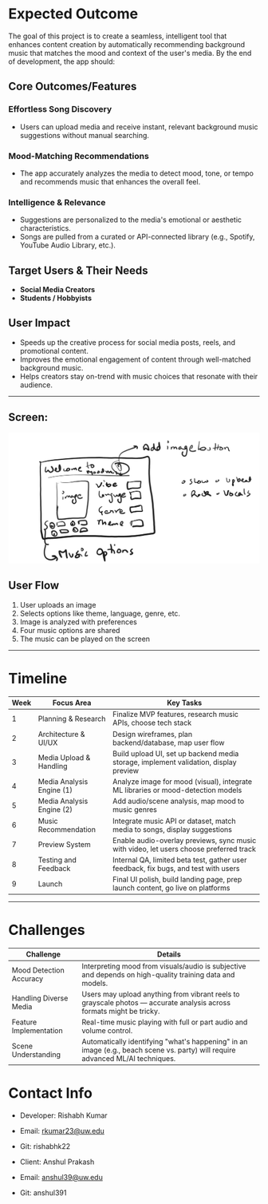 # Expected Outcome

The goal of this project is to create a seamless, intelligent tool that enhances content creation by automatically recommending background music that matches the mood and context of the user's media. By the end of development, the app should:

## Core Outcomes/Features

### Effortless Song Discovery
- Users can upload media and receive instant, relevant background music suggestions without manual searching.

### Mood-Matching Recommendations
- The app accurately analyzes the media to detect mood, tone, or tempo and recommends music that enhances the overall feel.

### Intelligence & Relevance
- Suggestions are personalized to the media's emotional or aesthetic characteristics.
- Songs are pulled from a curated or API-connected library (e.g., Spotify, YouTube Audio Library, etc.).

## Target Users & Their Needs

- **Social Media Creators**
- **Students / Hobbyists**

## User Impact

- Speeds up the creative process for social media posts, reels, and promotional content.
- Improves the emotional engagement of content through well-matched background music.
- Helps creators stay on-trend with music choices that resonate with their audience.

---

## Screen:
![Mood Music UI](https://raw.githubusercontent.com/Anshul391/mood_music/main/MoodMusic1.png)


## User Flow

1. User uploads an image  
2. Selects options like theme, language, genre, etc.  
3. Image is analyzed with preferences  
4. Four music options are shared  
5. The music can be played on the screen  

---

# Timeline

| Week | Focus Area                | Key Tasks                                                                 |
|------|---------------------------|---------------------------------------------------------------------------|
| 1    | Planning & Research       | Finalize MVP features, research music APIs, choose tech stack             |
| 2    | Architecture & UI/UX     | Design wireframes, plan backend/database, map user flow                   |
| 3    | Media Upload & Handling  | Build upload UI, set up backend media storage, implement validation, display preview |
| 4    | Media Analysis Engine (1) | Analyze image for mood (visual), integrate ML libraries or mood-detection models |
| 5    | Media Analysis Engine (2) | Add audio/scene analysis, map mood to music genres                        |
| 6    | Music Recommendation      | Integrate music API or dataset, match media to songs, display suggestions |
| 7    | Preview System            | Enable audio-overlay previews, sync music with video, let users choose preferred track |
| 8    | Testing and Feedback      | Internal QA, limited beta test, gather user feedback, fix bugs, and test with users |
| 9    | Launch                    | Final UI polish, build landing page, prep launch content, go live on platforms |

---

# Challenges

| Challenge                | Details                                                                 |
|-------------------------|-------------------------------------------------------------------------|
| Mood Detection Accuracy | Interpreting mood from visuals/audio is subjective and depends on high-quality training data and models. |
| Handling Diverse Media  | Users may upload anything from vibrant reels to grayscale photos — accurate analysis across formats might be tricky. |
| Feature Implementation  | Real-time music playing with full or part audio and volume control.     |
| Scene Understanding     | Automatically identifying "what's happening" in an image (e.g., beach scene vs. party) will require advanced ML/AI techniques. |


# Contact Info
- Developer: Rishabh Kumar
- Email: rkumar23@uw.edu
- Git: rishabhk22

- Client: Anshul Prakash
- Email: anshul39@uw.edu
- Git: anshul391
